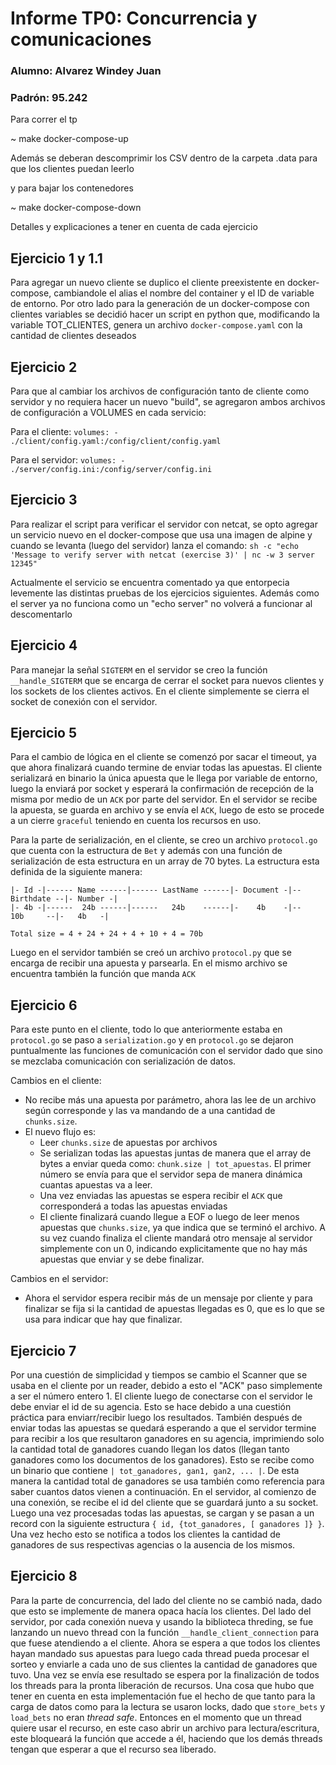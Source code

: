# Informe TP0: Concurrencia y comunicaciones

### Alumno: Alvarez Windey Juan

### Padrón: 95.242

Para correr el tp

~ make docker-compose-up

Además se deberan descomprimir los CSV dentro de la carpeta .data para que los clientes puedan leerlo

y para bajar los contenedores

~ make docker-compose-down

Detalles y explicaciones a tener en cuenta de cada ejercicio

## Ejercicio 1 y 1.1

Para agregar un nuevo cliente se duplico el cliente preexistente en docker-compose, cambiandole el alias el nombre del container y el ID de variable de entorno.
Por otro lado para la generación de un docker-compose con clientes variables se decidió hacer un script en python que, modificando la variable TOT_CLIENTES, genera un archivo `docker-compose.yaml` con la cantidad de clientes deseados

## Ejercicio 2

Para que al cambiar los archivos de configuración tanto de cliente como servidor y no requiera hacer un nuevo "build", se agregaron ambos archivos de configuración a VOLUMES en cada servicio:

Para el cliente:
`volumes: - ./client/config.yaml:/config/client/config.yaml`

Para el servidor:
`volumes: - ./server/config.ini:/config/server/config.ini`

## Ejercicio 3

Para realizar el script para verificar el servidor con netcat, se opto agregar un servicio nuevo en el docker-compose que usa una imagen de alpine y cuando se levanta (luego del servidor) lanza el comando: 
`sh -c "echo 'Message to verify server with netcat (exercise 3)' | nc -w 3 server 12345" `

Actualmente el servicio se encuentra comentado ya que entorpecia levemente las distintas pruebas de los ejercicios siguientes. Además como el server ya no funciona como un "echo server" no volverá a funcionar al descomentarlo 

## Ejercicio 4

Para manejar la señal `SIGTERM` en el servidor se creo la función `__handle_SIGTERM` que se encarga de cerrar el socket para nuevos clientes y los sockets de los clientes activos. En el cliente simplemente se cierra el socket de conexión con el servidor.

## Ejercicio 5

Para el cambio de lógica en el cliente se comenzó por sacar el timeout, ya que ahora finalizará cuando termine de enviar todas las apuestas. 
El cliente serializará en binario la única apuesta que le llega por variable de entorno, luego la enviará por socket y esperará la confirmación de recepción de la misma por medio de un `ACK` por parte del servidor. 
En el servidor se recibe la apuesta, se guarda en archivo y se envía el `ACK`, luego de esto se procede a un cierre `graceful` teniendo en cuenta los recursos en uso.

Para la parte de serialización, en el cliente, se creo un archivo `protocol.go` que cuenta con la estructura de `Bet` y además con una función de serialización de esta estructura en un array de 70 bytes. La estructura esta definida de la siguiente manera:

```
|- Id -|------ Name ------|------ LastName ------|- Document -|--  Birthdate --|- Number -|
|- 4b -|------  24b ------|------   24b    ------|-    4b    -|--    10b     --|-   4b   -|

Total size = 4 + 24 + 24 + 4 + 10 + 4 = 70b
```

Luego en el servidor también se creó un archivo `protocol.py` que se encarga de recibir una apuesta y parsearla. En el mismo archivo se encuentra también la función que manda `ACK`


## Ejercicio 6

Para este punto en el cliente, todo lo que anteriormente estaba en `protocol.go` se paso a `serialization.go` y en `protocol.go` se dejaron puntualmente las funciones de comunicación con el servidor dado que sino se mezclaba comunicación con serialización de datos.

Cambios en el cliente:

* No recibe más una apuesta por parámetro, ahora las lee de un archivo según corresponde y las va mandando de a una cantidad de `chunks.size`.
* El nuevo flujo es: 
    * Leer `chunks.size` de apuestas por archivos
    * Se serializan todas las apuestas juntas de manera que el array de bytes a enviar queda como: `chunk.size | tot_apuestas`. El primer número se envía para que el servidor sepa de manera dinámica cuantas apuestas va a leer.
    * Una vez enviadas las apuestas se espera recibir el `ACK` que corresponderá a todas las apuestas enviadas
    * El cliente finalizará cuando llegue a EOF o luego de leer menos apuestas que `chunks.size`, ya que indica que se terminó el archivo. A su vez cuando finaliza el cliente mandará otro mensaje al servidor simplemente con un 0, indicando explicitamente que no hay más apuestas que enviar y se debe finalizar.

Cambios en el servidor:

* Ahora el servidor espera recibir más de un mensaje por cliente y para finalizar se fija si la cantidad de apuestas llegadas es 0, que es lo que se usa para indicar que hay que finalizar.
 

## Ejercicio 7

Por una cuestión de simplicidad y tiempos se cambio el Scanner que se usaba en el cliente por un reader, debido a esto el "ACK" paso simplemente a ser el número entero 1.
El cliente luego de conectarse con el servidor le debe enviar el id de su agencia. Esto se hace debido a una cuestión práctica para enviarr/recibir luego los resultados.
También después de enviar todas las apuestas se quedará esperando a que el servidor termine para recibir a los que resultaron ganadores en su agencia, imprimiendo solo la cantidad total de ganadores cuando llegan los datos (llegan tanto ganadores como los documentos de los ganadores).
Esto se recibe como un binario que contiene `| tot_ganadores, gan1, gan2, ... |`. De esta manera la cantidad total de ganadores se usa también como referencia para saber cuantos datos vienen a continuación.
En el servidor, al comienzo de una conexión, se recibe el id del cliente que se guardará junto a su socket. Luego una vez procesadas todas las apuestas, se cargan y se pasan a un record con la siguiente estructura `{ id, {tot_ganadores, [ ganadores ]} }`. Una vez hecho esto se notifica a todos los clientes la cantidad de ganadores de sus respectivas agencias o la ausencia de los mismos.

## Ejercicio 8

Para la parte de concurrencia, del lado del cliente no se cambió nada, dado que esto se implemente de manera opaca hacía los clientes. 
Del lado del servidor, por cada conexión nueva y usando la biblioteca threding, se fue lanzando un nuevo thread con la función `__handle_client_connection` para que fuese atendiendo a el cliente. Ahora se espera a que todos los clientes hayan mandado sus apuestas para luego cada thread pueda procesar el sorteo y enviarle a cada uno de sus clientes la cantidad de ganadores que tuvo. Una vez se envía ese resultado se espera por la finalización de todos los threads para la pronta liberación de recursos.
Una cosa que hubo que tener en cuenta en esta implementación fue el hecho de que tanto para la carga de datos como para la lectura se usaron locks, dado que `store_bets` y `load_bets` no eran *thread safe*. Entonces en el momento que un thread quiere usar el recurso, en este caso abrir un archivo para lectura/escritura, este bloqueará la función que accede a él, haciendo que los demás threads tengan que esperar a que el recurso sea liberado.
